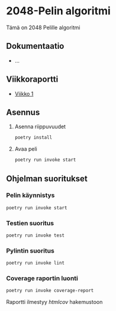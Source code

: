 # 2048-Pelin algoritmi

Tämä on 2048 Pelille algoritmi

## Dokumentaatio
- ...

## Viikkoraportti
- [Viikko 1](https://github.com/BorisVer/algo-harjoitustyo/blob/main/dokumentaatio/viikkoraportit/viikkoraportti1.md)

## Asennus
1. Asenna riippuvuudet

   ```bash
   poetry install
   ```

2. Avaa peli

   ```bash
   poetry run invoke start
   ```

## Ohjelman suoritukset

### Pelin käynnistys
   ```bash
   poetry run invoke start
   ```

### Testien suoritus
   ```bash
   poetry run invoke test
   ```

### Pylintin suoritus
   ```bash
   poetry run invoke lint
   ```


### Coverage raportin luonti
   ```bash
   poetry run invoke coverage-report
   ```
Raportti ilmestyy *htmlcov* hakemustoon
